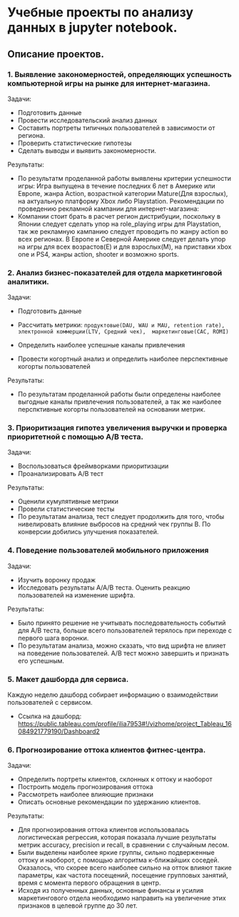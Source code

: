# Учебные проекты по анализу данных в jupyter notebook. 
 
## Описание проектов.
### 1. Выявление закономерностей, определяющих успешность компьютерной игры на рынке для интернет-магазина.
Задачи: 
* Подготовить данные
* Провести исследовательский анализ данных 
* Составить портреты типичных пользователей в зависимости от региона.
* Проверить статистические гипотезы
* Сделать выводы и выявить закономерности.

Результаты:
* По результатм проделанной работы выявлены критерии успешности игры: Игра выпущена в течение последних 6 лет в Америке или Европе, жанра Action, возрастной категории Mature(Для взрослых), на актуальную платформу Xbox либо Playstation.
Рекомендации по проведению рекламной кампании для интернет-магазина:
* Компании стоит брать в расчет регион дистрибуции, поскольку в Японии следует сделать упор на role_playing игры для Playstation, так же рекламную кампанию следует проводить по жанру action во всех регионах. В Европе и Северной Америке следует делать упор на игры для всех возрастов(E) и для взрослых(M), на приставки xbox one и PS4, жанры action, shooter и возможно sports.

### 2. Анализ бизнес-показателей для отдела маркетинговой аналитики.
Задачи:
* Подготовить данные
* Рассчитать метрики:
 ` продуктовые(DAU, WAU и MAU, retention rate),  
   электронной коммерции(LTV, Средний чек), 
  маркетинговые(CAC, ROMI) `
   
* Определить наиболее успешные каналы привлечения
* Провести когортный анализ и определить наиболее перспективные когорты пользователей

Результаты:
* По результатам проделанной работы были определены наиболее выгодные каналы привлечения пользователей, а так же наиболее перспктивные когорты пользователей на основании метрик.


### 3. Приоритизация гипотез увеличения выручки и проверка приоритетной с помощью А/В теста.
Задачи:
* Воспользоваться фреймворками приоритизации
* Проанализировать А/В тест

Результаты:
* Оценили кумулятивные метрики
* Провели статистические тесты
* По результатам анализа, тест следует продолжить для того, чтобы нивелировать влияние выбросов на средний чек группы В. По конверсии добились улучшения показателей.

### 4. Поведение пользователей мобильного приложения
Задачи:
* Изучить воронку продаж
* Исследовать результаты А/А/В теста. Оценить реакцию пользователей на изменение шрифта.

Результаты:
* Было принято решение не учитывать последовательность событий для А/В теста, больше всего пользователей терялось при переходе с первого шага воронки.
* По результатам анализа, можно сказать, что вид шрифта не влияет на поведение пользователей. А/В тест можно завершить и признать его успешным.

### 5. Макет дашборда для сервиса.
Каждую неделю дашборд собирает информацию о взаимодействии пользователей с сервисом.
* Ссылка на дашборд: https://public.tableau.com/profile/ilia7953#!/vizhome/project_Tableau_16084921779190/Dashboard2 

### 6. Прогнозирование оттока клиентов фитнес-центра.
Задачи:
* Определить портреты клиентов, склонных к оттоку и наоборот
* Построить модель прогнозирования оттока 
* Рассмотреть наиболее влияющие признаки
* Описать основные рекомендации по удержанию клиентов.

Результаты:
* Для прогнозирования оттока клиентов использовалась логистическая регрессия, которая показала лучшие результаты метрик accuracy, precision и recall, в сравнении с случайным лесом.
* Были выделены наиболее яркие группы, сильно подверженные оттоку и наоборот, с помощью алгоритма к-ближайших соседей. Оказалось, что скорее всего наиболее сильно на отток влияют такие параметры, как частота посещений, посещение групповых занятий, время с момента первого обращения в центр. 
* Исходя из полученных данных, основные финансы и усилия маркетингового отдела необходимо направить на увеличение этих признаков в целевой группе до 30 лет.
